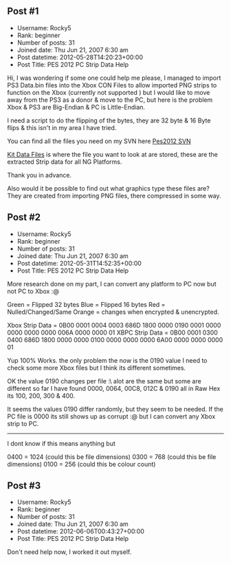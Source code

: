 ## Post #1
- Username: Rocky5
- Rank: beginner
- Number of posts: 31
- Joined date: Thu Jun 21, 2007 6:30 am
- Post datetime: 2012-05-28T14:20:23+00:00
- Post Title: PES 2012 PC Strip Data Help

Hi, I was wondering if some one could help me please, I managed to import PS3 Data.bin files into the Xbox CON Files to allow imported PNG strips to function on the Xbox (currently not supported ) but I would like to move away from the PS3 as a donor & move to the PC, but here is the problem Xbox & PS3 are Big-Endian & PC is Little-Endian.

I need a script to do the flipping of the bytes, they are 32 byte & 16 Byte flips & this isn't in my area  I have tried.

You can find all the files you need on my SVN here
[Pes2012 SVN](http://my-random-modding-stuff.googlecode.com/svn/trunk/PES2012)

[Kit Data Files](http://my-random-modding-stuff.googlecode.com/svn/trunk/PES2012/Kit%20Extracted%20Files) is where the file you want to look at are stored, these are the extracted Strip data for all NG Platforms.

Thank you in advance.

Also would it be possible to find out what graphics type these files are? They are created from importing PNG files, there compressed in some way.
## Post #2
- Username: Rocky5
- Rank: beginner
- Number of posts: 31
- Joined date: Thu Jun 21, 2007 6:30 am
- Post datetime: 2012-05-31T14:52:35+00:00
- Post Title: PES 2012 PC Strip Data Help

More research done on my part, I can convert any platform to PC now but not PC to Xbox :@

Green = Flipped 32 bytes
Blue = Flipped 16 bytes
Red = Nulled/Changed/Same
Orange = changes when encrypted & unencrypted.

Xbox Strip Data = 0B00 0001 0004 0003 686D 1800 0000 0190 0001 0000 0000 0000 0000 006A 0000 0000 01
XBPC Strip Data = 0B00 0001 0300 0400 686D 1800 0000 0000 0100 0000 0000 0000 6A00 0000 0000 0000 01

Yup 100% Works.  the only problem the now is the 0190 value I need to check some more Xbox files but I think its different sometimes.

[](http://img696.imageshack.us/img696/2917/17942061.png)


OK the value 0190 changes per file :\ alot are the same but some are different so far I have found 0000, 0064, 00C8, 012C & 0190 all in Raw Hex its 100, 200, 300 & 400.

It seems the values 0190 differ randomly, but they seem to be needed. If the PC file is 0000 its still shows up as corrupt :@ but I can convert any Xbox strip to PC.
________________________________________________

I dont know if this means anything but

0400 = 1024 (could this be file dimensions)
0300 = 768 (could this be file dimensions)
0100 = 256 (could this be colour count)
## Post #3
- Username: Rocky5
- Rank: beginner
- Number of posts: 31
- Joined date: Thu Jun 21, 2007 6:30 am
- Post datetime: 2012-06-06T00:43:27+00:00
- Post Title: PES 2012 PC Strip Data Help

Don't need help now, I worked it out myself.
